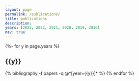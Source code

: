 ```yaml
---
layout: page
permalink: /publications/
title: publications
description:
years: [2023, 2022, 2021, 2020, 2019, 2016]
nav: true
---
```

<!-- _pages/publications.md -->
<div class="publications">

{%- for y in page.years %}
  <h2 class="year">{{y}}</h2>
  {% bibliography -f papers -q @*[year={{y}}]* %}
{% endfor %}

</div>
